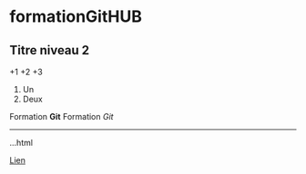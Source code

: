 # formationGitHUB
## Titre niveau 2
+1
+2
+3
1. Un
2. Deux

Formation **Git**
Formation *Git*

---

...html 
<html></html>

[Lien](http://google.fr)

